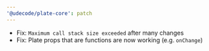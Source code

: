 ```yaml
---
'@udecode/plate-core': patch
---
```


- Fix: `Maximum call stack size exceeded` after many changes
- Fix: Plate props that are functions are now working (e.g. `onChange`) 
